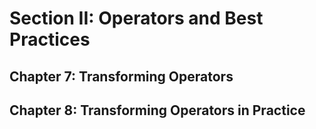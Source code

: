 # Section II: Operators and Best Practices

## Chapter 7: Transforming Operators

## Chapter 8: Transforming Operators in Practice